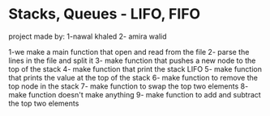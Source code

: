 # Stacks, Queues - LIFO, FIFO
project made by:
1-nawal khaled
2- amira walid

1-we make a main function that open and read from the file
2- parse the lines in the file and split it
3- make function that pushes a new node to the top of the stack
4- make function that print the stack LIFO
5- make function that prints the value at the top of the stack
6- make function to remove the top node in the stack
7- make function to swap the top two elements
8- make function doesn't make anything
9- make function to add and subtract the top two elements
